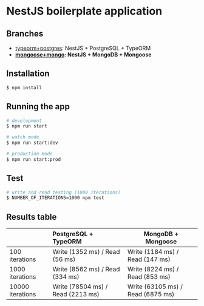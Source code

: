 # NestJS boilerplate application

## Branches
- [typeorm+postgres](https://github.com/i-link-pro-team/nestjs-boilerplate/tree/typeorm+postgres): NestJS + PostgreSQL + TypeORM
- **[mongoose+mongo](https://github.com/i-link-pro-team/nestjs-boilerplate/tree/mongoose+mongo): NestJS + MongoDB + Mongoose**

## Installation

```bash
$ npm install
```

## Running the app

```bash
# development
$ npm run start

# watch mode
$ npm run start:dev

# production mode
$ npm run start:prod
```

## Test

```bash
# write and read testing (1000 iterations)
$ NUMBER_OF_ITERATIONS=1000 npm test
```

## Results table

|                  | PostgreSQL + TypeORM              | MongoDB + Mongoose                |
| :--------------- | :-------------------------------- | --------------------------------- |
| 100 iterations   | Write (1352 ms) / Read (56 ms)    | Write (1184 ms) / Read (147 ms)   |
| 1000 iterations  | Write (8562 ms) / Read (334 ms)   | Write (8224 ms) / Read (853 ms)   |
| 10000 iterations | Write (78504 ms) / Read (2213 ms) | Write (63105 ms) / Read (6875 ms) |

